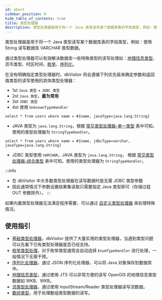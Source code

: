 ```yaml
---
id: about
sidebar_position: 0
hide_table_of_contents: true
title: 类型处理器
description: 类型处理器是用于将一个 Java 类型读写某个数据库表的字段类型，例如：使用 String 读写数据库 VARCHAR 类型数据。
---
```


类型处理器是用于将一个 Java 类型读写某个数据库表的字段类型，例如：使用 String 读写数据库 VARCHAR 类型数据。

通过类型处理器可以有效解决数据库一些特殊类型的读写处理如：[地理信息类型](./gis-handler)、货币类型、时区时间、[枚举](./enum-handler)、[序列化](./json-serialization)。

在没有明确指定类型处理器时。dbVisitor 将会遵循下列优先级来确定参数和返回值类型的读写使用的具体类型处理器：
- 1st `Java 类型` + `JDBC 类型`
- 2st `Java 类型`，**最为常用**
- 3st `JDBC 类型`
- 4st 使用 `UnknownTypeHandler`

```text title='以参数传递为例：使用 Java 类型指定类型处理器'
select * from users where name = #{name, javaType=java.lang.String}
```

- JAVA 类型为 `java.lang.String`，根据 [常见类型处理器-单一类型](./handlers/about#single_type) 表中可知。使用的类型处理器为 `StringTypeHandler`。

```text title='以参数传递为例：使用 Java + Jdbc'
select * from users where name = #{name, jdbcType=varchar, javaType=java.lang.String}
```

- JDBC 类型使用 `VARCHAR`，JAVA 类型为 `java.lang.String`， 根据 [常见类型处理器-组合类型](./handlers/about#mix_type) 表中可知。使用的类型处理器为 `StringTypeHandler`。

:::info
- 在 dbVisitor 中大多数类型处理器在读写数据时是无需 JDBC 类型参数
- 因此通常情况下参数设置结果集读取只需要指定 Java 类型即可（存储过程 OUT 参数除外）。
:::

如果内置类型处理器无法满足程序需要，可以通过 [自定义类型处理器](./custom-handler) 来处理特殊情况。

## 使用指引

- [基础类型处理器](./handlers/about)，dbVisitor 提供了大量实用的类型处理器，当遇到类型问题可以先看下已有类型处理器是否已经支持。
- [枚举类型处理](./enum-handler)，对于枚举类型通常会自动选择 `EnumTypeHandler` 进行处理，一般情况下无需干预。
- [序列化处理器](./json-serialization)，通过 JSON 序列化处理器，可以将 Java 对象保存到数据库中。
- [地理信息类型](./gis-handler)，通过使用 JTS 可以非常方便的读写 OpenGIS 的地理信息类型数据如 WKB、WKB。
- [流类型处理器](./stream-handler)，通过使用 InputStream/Reader 类型处理器读写流数据。
- [数组类型](./array-handler)，用于处理数组类型数据的读写。
